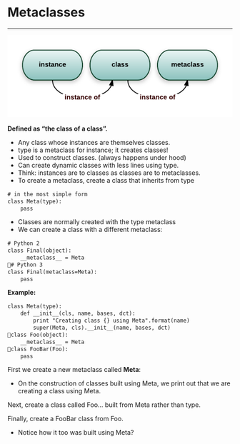 # Metaclasses

---

![](/assets/QQ0OK.png)

**Defined as “the class of a class”.**

* Any class whose instances are themselves classes.
* type is a metaclass for instance; it creates classes!
* Used to construct classes. \(always happens under hood\)
* Can create dynamic classes with less lines using type.
* Think: instances are to classes as classes are to metaclasses.
* To create a metaclass, create a class that inherits from type

```
# in the most simple form
class Meta(type):
    pass
```

* Classes are normally created with the type metaclass
* We can create a class with a different metaclass:

```
# Python 2
class Final(object):
    __metaclass__ = Meta
# Python 3
class Final(metaclass=Meta):
    pass
```

**Example:**

```
class Meta(type):
    def __init__(cls, name, bases, dct):
        print "Creating class {} using Meta".format(name)
        super(Meta, cls).__init__(name, bases, dct)
class Foo(object):
    __metaclass__ = Meta
class FooBar(Foo):
    pass
```

First we create a new metaclass called **Meta**:

* On the construction of classes built using Meta, we print out that we are creating a class using Meta.

Next, create a class called Foo… built from Meta rather than type.

Finally, create a FooBar class from Foo.

* Notice how it too was built using Meta?



